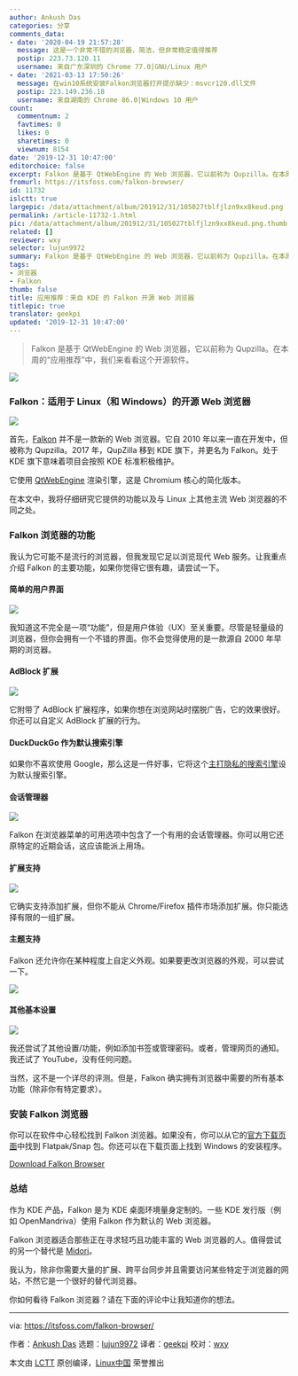 ```yaml
---
author: Ankush Das
categories: 分享
comments_data:
- date: '2020-04-19 21:57:28'
  message: 这是一个非常不错的浏览器，简洁，但非常稳定值得推荐
  postip: 223.73.120.11
  username: 来自广东深圳的 Chrome 77.0|GNU/Linux 用户
- date: '2021-03-13 17:50:26'
  message: 在win10系统安装Falkon浏览器打开提示缺少：msvcr120.dll文件
  postip: 223.149.236.18
  username: 来自湖南的 Chrome 86.0|Windows 10 用户
count:
  commentnum: 2
  favtimes: 0
  likes: 0
  sharetimes: 0
  viewnum: 8154
date: '2019-12-31 10:47:00'
editorchoice: false
excerpt: Falkon 是基于 QtWebEngine 的 Web 浏览器，它以前称为 Qupzilla。在本周的“应用推荐”中，我们来看看这个开源软件。
fromurl: https://itsfoss.com/falkon-browser/
id: 11732
islctt: true
largepic: /data/attachment/album/201912/31/105027tblfjlzn9xx8keud.png
permalink: /article-11732-1.html
pic: /data/attachment/album/201912/31/105027tblfjlzn9xx8keud.png.thumb.jpg
related: []
reviewer: wxy
selector: lujun9972
summary: Falkon 是基于 QtWebEngine 的 Web 浏览器，它以前称为 Qupzilla。在本周的“应用推荐”中，我们来看看这个开源软件。
tags:
- 浏览器
- Falkon
thumb: false
title: 应用推荐：来自 KDE 的 Falkon 开源 Web 浏览器
titlepic: true
translator: geekpi
updated: '2019-12-31 10:47:00'
---
```



> 
> Falkon 是基于 QtWebEngine 的 Web 浏览器，它以前称为 Qupzilla。在本周的“应用推荐”中，我们来看看这个开源软件。
> 
> 
> 


![](/data/attachment/album/201912/31/105027tblfjlzn9xx8keud.png)


### Falkon：适用于 Linux（和 Windows）的开源 Web 浏览器


![](/data/attachment/album/201912/31/104800t18mzzoqwoipibgp.jpg)


首先，[Falkon](https://www.falkon.org/) 并不是一款新的 Web 浏览器。它自 2010 年以来一直在开发中，但被称为 Qupzilla。2017 年，QupZilla 移到 KDE 旗下，并更名为 Falkon。处于 KDE 旗下意味着项目会按照 KDE 标准积极维护。


它使用 [QtWebEngine](https://wiki.qt.io/QtWebEngine) 渲染引擎，这是 Chromium 核心的简化版本。


在本文中，我将仔细研究它提供的功能以及与 Linux 上其他主流 Web 浏览器的不同之处。


### Falkon 浏览器的功能


我认为它可能不是流行的浏览器，但我发现它足以浏览现代 Web 服务。让我重点介绍 Falkon 的主要功能，如果你觉得它很有趣，请尝试一下。


#### 简单的用户界面


![](/data/attachment/album/201912/31/104805t24z4wjuo42z21gr.png)


我知道这不完全是一项“功能”，但是用户体验（UX）至关重要。尽管是轻量级的浏览器，但你会拥有一个不错的界面。你不会觉得使用的是一款源自 2000 年早期的浏览器。


#### AdBlock 扩展


![](/data/attachment/album/201912/31/104812pllzmh6hsth6s6ds.jpg)


它附带了 AdBlock 扩展程序，如果你想在浏览网站时摆脱广告，它的效果很好。你还可以自定义 AdBlock 扩展的行为。


#### DuckDuckGo 作为默认搜索引擎


如果你不喜欢使用 Google，那么这是一件好事，它将这个[主打隐私的搜索引擎](https://itsfoss.com/privacy-search-engines/)设为默认搜索引擎。


#### 会话管理器


![](/data/attachment/album/201912/31/104812hss4c7410iqf6t6i.jpg)


Falkon 在浏览器菜单的可用选项中包含了一个有用的会话管理器。你可以用它还原特定的近期会话，这应该能派上用场。


#### 扩展支持


![](/data/attachment/album/201912/31/104814lyzzadpqj49hyldj.png)


它确实支持添加扩展，但你不能从 Chrome/Firefox 插件市场添加扩展。你只能选择有限的一组扩展。


#### 主题支持


Falkon 还允许你在某种程度上自定义外观。如果要更改浏览器的外观，可以尝试一下。


![](/data/attachment/album/201912/31/104816homd1ue6zoz11mm7.png)


#### 其他基本设置


![](/data/attachment/album/201912/31/104818t7ljpqy3fmjm7jml.png)


我还尝试了其他设置/功能，例如添加书签或管理密码。或者，管理网页的通知。我还试了 YouTube，没有任何问题。


当然，这不是一个详尽的评测。但是，Falkon 确实拥有浏览器中需要的所有基本功能（除非你有特定要求）。


### 安装 Falkon 浏览器


你可以在软件中心轻松找到 Falkon 浏览器。如果没有，你可以从它的[官方下载页面](https://www.falkon.org/download/)中找到 Flatpak/Snap 包。你还可以在下载页面上找到 Windows 的安装程序。


[Download Falkon Browser](https://www.falkon.org/download/)


### 总结


作为 KDE 产品，Falkon 是为 KDE 桌面环境量身定制的。一些 KDE 发行版（例如 OpenMandriva）使用 Falkon 作为默认的 Web 浏览器。


Falkon 浏览器适合那些正在寻求轻巧且功能丰富的 Web 浏览器的人。值得尝试的另一个替代是 [Midori](https://itsfoss.com/midori-browser/)。


我认为，除非你需要大量的扩展、跨平台同步并且需要访问某些特定于浏览器的网站，不然它是一个很好的替代浏览器。


你如何看待 Falkon 浏览器？请在下面的评论中让我知道你的想法。




---


via: <https://itsfoss.com/falkon-browser/>


作者：[Ankush Das](https://itsfoss.com/author/ankush/) 选题：[lujun9972](https://github.com/lujun9972) 译者：[geekpi](https://github.com/geekpi) 校对：[wxy](https://github.com/wxy)


本文由 [LCTT](https://github.com/LCTT/TranslateProject) 原创编译，[Linux中国](https://linux.cn/) 荣誉推出